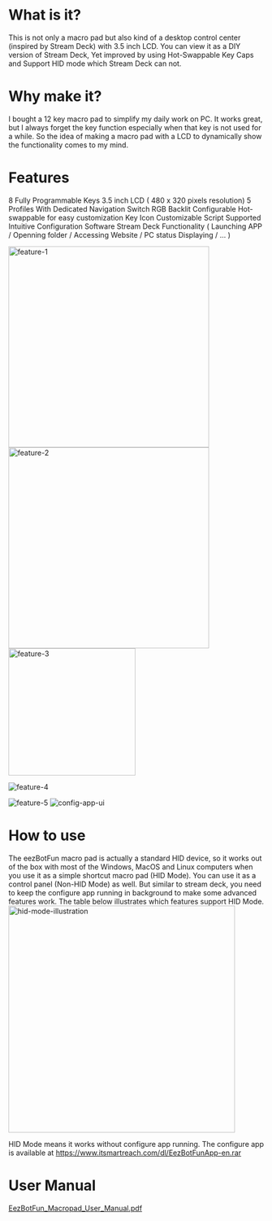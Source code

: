 # What is it?
This is not only a macro pad but also kind of a desktop control center (inspired by Stream Deck) with 3.5 inch LCD.
You can view it as a DIY version of Stream Deck, Yet improved by using Hot-Swappable Key Caps and Support HID mode which Stream Deck can not. 

# Why make it?
I bought a 12 key macro pad to simplify my daily work on PC. It works great, but I always forget the key function especially when that key is not used for a while. So the idea of making a macro pad with a LCD to dynamically show the functionality comes to my mind.

# Features
 8 Fully Programmable Keys
 3.5 inch LCD ( 480 x 320 pixels resolution) 
 5 Profiles With Dedicated Navigation Switch
 RGB Backlit Configurable 
 Hot-swappable for easy customization
 Key Icon Customizable
 Script Supported
 Intuitive Configuration Software
 Stream Deck Functionality ( Launching APP / Openning folder / Accessing Website / PC status Displaying / ... )

<img width="395" alt="feature-1" src="https://github.com/user-attachments/assets/1d492629-8614-465a-a38a-4c4e614f78e9" />

<img width="395" alt="feature-2" src="https://github.com/user-attachments/assets/12ab0083-8de2-46f9-ac92-6e3217ad8cda" />

<img width="250" alt="feature-3" src="https://github.com/user-attachments/assets/7a1a9f31-30db-4609-bf47-a7083e441133" />

![feature-4](https://github.com/user-attachments/assets/255cece8-c22b-4d80-ba0c-8a926c2562f4)

![feature-5](https://github.com/user-attachments/assets/49c71ace-e53f-45e2-ab4d-a74f2be62fca)
![config-app-ui](https://github.com/user-attachments/assets/e19cfe34-af14-4cea-8821-d78aa3cceb5a)

# How to use
The eezBotFun macro pad is actually a standard HID device, so it works out of the
box with most of the Windows, MacOS and Linux computers when you use it as a simple
shortcut macro pad (HID Mode).
You can use it as a control panel (Non-HID Mode) as well. But similar to stream deck,
you need to keep the configure app running in background to make some advanced features
work.
The table below illustrates which features support HID Mode.
<img width="446" alt="hid-mode-illustration" src="https://github.com/user-attachments/assets/a4cc1104-24d1-4030-9acf-44516ee86ee6" />


HID Mode means it works without configure app running.
The configure app is available at https://www.itsmartreach.com/dl/EezBotFunApp-en.rar

# User Manual
[EezBotFun_Macropad_User_Manual.pdf](https://github.com/user-attachments/files/20768355/EezBotFun_Macropad_User_Manual.pdf)

 

